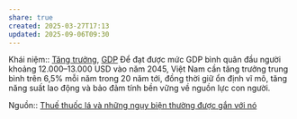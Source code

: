 ```yaml
---
share: true
created: 2025-03-27T17:13
updated: 2025-09-06T09:30
---
```

Khái niệm:: [Tăng trưởng](../../../../%E2%9A%A1Hi%E1%BB%83u%20bi%E1%BA%BFt%20s%C3%A2u/%CE%9E%20Kh%C3%A1i%20ni%E1%BB%87m/T%C4%83ng%20tr%C6%B0%E1%BB%9Fng.md), [GDP](../../../../%E2%9A%A1Hi%E1%BB%83u%20bi%E1%BA%BFt%20s%C3%A2u/%CE%9E%20Kh%C3%A1i%20ni%E1%BB%87m/GDP.md)
Để đạt được mức GDP bình quân đầu người khoảng 12.000–13.000 USD vào năm 2045, Việt Nam cần tăng trưởng trung bình trên 6,5% mỗi năm trong 20 năm tới, đồng thời giữ ổn định vĩ mô, tăng năng suất lao động và bảo đảm tính bền vững về nguồn lực con người.

Nguồn:: [Thuế thuốc lá và những ngụy biện thường được gắn với nó](https://vhlinh.substack.com/p/thue-thuoc-la-va-nhung-nguy-bien)